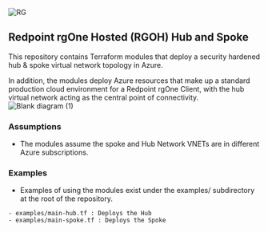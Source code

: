 ![RG](https://user-images.githubusercontent.com/42842390/158004336-60f07c05-7e5d-420e-87a6-22c5ac206fb6.jpg)
## Redpoint rgOne Hosted (RGOH) Hub and Spoke

This repository contains Terraform modules that deploy a security hardened hub & spoke virtual network topology in Azure. 

In addition, the modules deploy Azure resources that make up a standard production cloud environment for a Redpoint rgOne Client, with the hub virtual network acting as the central point of connectivity.
![Blank diagram (1)](https://user-images.githubusercontent.com/42842390/200983171-0d3c512d-3c1a-4994-a063-a353d08bcdc5.png)

### Assumptions
- The modules assume the spoke and Hub Network VNETs are in different Azure subscriptions.

### Examples
- Examples of using the modules exist under the examples/ subdirectory at the root of the repository.
```
- examples/main-hub.tf : Deploys the Hub
- examples/main-spoke.tf : Deploys the Spoke
```